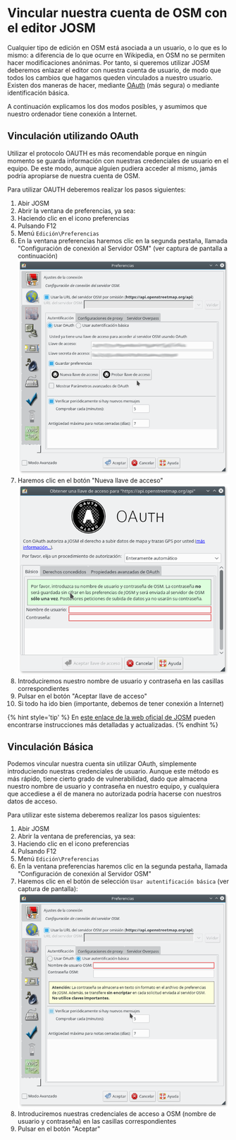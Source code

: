 # Vincular nuestra cuenta de OSM con el editor JOSM

Cualquier tipo de edición en OSM está asociada a un usuario, o lo que es lo mismo: a diferencia de lo que ocurre en Wikipedia, en OSM no se permiten hacer modificaciones anónimas. Por tanto, si queremos utilizar JOSM deberemos enlazar el editor con nuestra cuenta de usuario, de modo que todos los cambios que hagamos queden vinculados a nuestro usuario. Existen dos maneras de hacer, mediante [OAuth](http://es.wikipedia.org/oauth) (más segura) o mediante identificación básica.

A continuación explicamos los dos modos posibles, y asumimos que nuestro ordenador tiene conexión a Internet.

## Vinculación utilizando OAuth
Utilizar el protocolo OAUTH es más recomendable porque en ningún momento se guarda información con nuestras credenciales de usuario en el equipo. De este modo, aunque alguien pudiera acceder al mismo, jamás podría apropiarse de nuestra cuenta de OSM.

Para utilizar OAUTH deberemos realizar los pasos siguientes:

1. Abir JOSM
2. Abrir la ventana de preferencias, ya sea:
3. Haciendo clic en el icono preferencias
4. Pulsando F12
5. Menú `Edición\Preferencias`
6. En la ventana preferencias haremos clic en la segunda pestaña, llamada "Configuración de conexión al Servidor OSM" (ver captura de pantalla a continuación) ![Pantalla de preferencias con la pestaña "Configuración de conexión al Servidor OSM" seleccionada](img/josm-osm-connection.png)
7. Haremos clic en el botón "Nueva llave de acceso" ![Crear nueva llave de acceso](img/josm-osm-connection-oauth.png)
8. Introduciremos nuestro nombre de usuario y contraseña en las casillas correspondientes
9. Pulsar en el botón "Aceptar llave de acceso"
10. Si todo ha ido bien (importante, debemos de tener conexión a Internet)

{% hint style='tip' %}
En [este enlace de la web oficial de JOSM](https://josm.openstreetmap.de/wiki/Help/Dialog/OAuthAuthorisationWizard) pueden encontrarse instrucciones más detalladas y actualizadas. 
{% endhint %}

## Vinculación Básica
Podemos vincular nuestra cuenta sin utilizar OAuth, símplemente introduciendo nuestras credenciales de usuario. Aunque este método es más rápido, tiene cierto grado de vulnerabilidad, dado que almacena nuestro nombre de usuario y contraseña en nuestro equipo, y cualquiera que accediese a él de manera no autorizada podría hacerse con nuestros datos de acceso.

Para utilizar este sistema deberemos realizar los pasos siguientes:

1. Abir JOSM
2. Abrir la ventana de preferencias, ya sea:
3. Haciendo clic en el icono preferencias
4. Pulsando F12
5. Menú `Edición\Preferencias`
6. En la ventana preferencias haremos clic en la segunda pestaña, llamada "Configuración de conexión al Servidor OSM" 
7. Haremos clic en el botón de selección `Usar autentificación básica` (ver captura de pantalla):
 ![Crear nueva llave de acceso](img/josm-osm-connection-basic.png) 
8. Introduciremos nuestras credenciales de acceso a OSM (nombre de usuario y contraseña) en las casillas correspondientes
9. Pulsar en el botón "Aceptar"